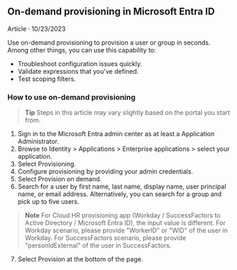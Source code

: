 ## On-demand provisioning in Microsoft Entra ID
Article · 10/23/2023

Use on-demand provisioning to provision a user or group in seconds. Among other things, you can use this capability to:
- Troubleshoot configuration issues quickly.
- Validate expressions that you've defined.
- Test scoping filters.

### How to use on-demand provisioning

> **Tip**
> Steps in this article may vary slightly based on the portal you start from.

1. Sign in to the Microsoft Entra admin center as at least a Application Administrator.
2. Browse to Identity > Applications > Enterprise applications > select your application.
3. Select Provisioning.
4. Configure provisioning by providing your admin credentials.
5. Select Provision on demand.
6. Search for a user by first name, last name, display name, user principal name, or email address. Alternatively, you can search for a group and pick up to five users.

> **Note**
> For Cloud HR provisioning app (Workday / SuccessFactors to Active Directory / Microsoft Entra ID), the input value is different. For Workday scenario, please provide "WorkerID" or "WID" of the user in Workday. For SuccessFactors scenario, please provide "personldExternal" of the user in SuccessFactors.

7. Select Provision at the bottom of the page.